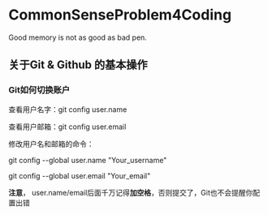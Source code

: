 # CommonSenseProblem4Coding
Good memory is not as good as bad pen.



## 关于Git & Github 的基本操作

### Git如何切换账户


查看用户名字：git config user.name

查看用户邮箱：git config user.email


修改用户名和邮箱的命令：

git config --global user.name "Your_username"

git config --global user.email "Your_email"


**注意**， user.name/email后面千万记得**加空格**，否则提交了，Git也不会提醒你配置出错